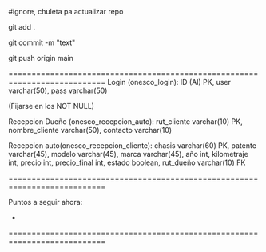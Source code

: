 #ignore, chuleta pa actualizar repo


 git add .
 
 
 git commit -m "text"
 
 
 git push origin main
 
===========================================================================
Login (onesco_login): ID (AI) PK, user varchar(50), pass varchar(50)


(Fijarse en los NOT NULL)


Recepcion Dueño (onesco_recepcion_auto): rut_cliente varchar(10) PK, nombre_cliente varchar(50), contacto varchar(10)


Recepcion auto(onesco_recepcion_cliente): chasis varchar(60) PK, patente varchar(45), modelo varchar(45), marca varchar(45), año int, kilometraje int, precio int, precio_final int, estado boolean, rut_dueño varchar(10) FK



===========================================================================


Puntos a seguir ahora:


-
===========================================================================